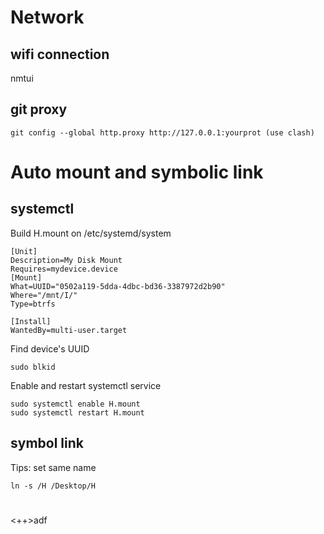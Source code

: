 


# Network   

## wifi connection
nmtui

## git proxy    

```
git config --global http.proxy http://127.0.0.1:yourprot (use clash)
```
# Auto mount and symbolic link

## systemctl
Build H.mount on /etc/systemd/system 
```H.mount
[Unit]
Description=My Disk Mount
Requires=mydevice.device
[Mount]
What=UUID="0502a119-5dda-4dbc-bd36-3387972d2b90"
Where="/mnt/I/"
Type=btrfs

[Install]
WantedBy=multi-user.target
```
Find device's UUID 
```
sudo blkid
```

Enable and restart systemctl service 
```
sudo systemctl enable H.mount 
sudo systemctl restart H.mount
```

## symbol link
Tips: set same name 
```
ln -s /H /Desktop/H
```

# 
<++>adf
